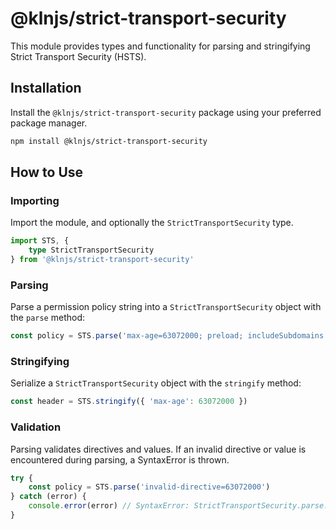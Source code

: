 # @klnjs/strict-transport-security

This module provides types and functionality for parsing and stringifying Strict Transport Security (HSTS).

## Installation

Install the `@klnjs/strict-transport-security` package using your preferred package manager.

```bash
npm install @klnjs/strict-transport-security
```

## How to Use

### Importing

Import the module, and optionally the `StrictTransportSecurity` type.

```ts
import STS, {
	type StrictTransportSecurity
} from '@klnjs/strict-transport-security'
```

### Parsing

Parse a permission policy string into a `StrictTransportSecurity` object with the `parse` method:

```ts
const policy = STS.parse('max-age=63072000; preload; includeSubdomains')
```

### Stringifying

Serialize a `StrictTransportSecurity` object with the `stringify` method:

```ts
const header = STS.stringify({ 'max-age': 63072000 })
```

### Validation

Parsing validates directives and values. If an invalid directive or value is encountered during parsing, a SyntaxError is thrown.

```ts
try {
	const policy = STS.parse('invalid-directive=63072000')
} catch (error) {
	console.error(error) // SyntaxError: StrictTransportSecurity.parse: invalid directive "invalid-directive"
}
```
